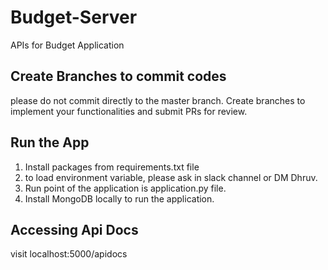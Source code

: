 # Budget-Server
APIs for Budget Application

## Create Branches to commit codes
please do not commit directly to the master branch. Create branches to implement your functionalities and submit PRs for review. 

## Run the App
1. Install packages from requirements.txt file
2. to load environment variable, please ask in slack channel or DM Dhruv.
3. Run point of the application is application.py file.
4. Install MongoDB locally to run the application. 

## Accessing Api Docs
visit localhost:5000/apidocs
